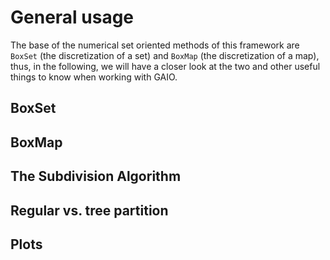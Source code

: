 # General usage
The base of the numerical set oriented methods of this framework are `BoxSet` (the discretization of a set) and `BoxMap` (the discretization of a map), thus, in the following, we will have a closer look at the two and other useful things to know when working with GAIO.

## BoxSet

## BoxMap

## The Subdivision Algorithm

## Regular vs. tree partition

## Plots
